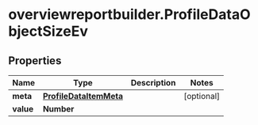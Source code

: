 # overviewreportbuilder.ProfileDataObjectSizeEv

## Properties

Name | Type | Description | Notes
------------ | ------------- | ------------- | -------------
**meta** | [**ProfileDataItemMeta**](ProfileDataItemMeta.md) |  | [optional] 
**value** | **Number** |  | 


